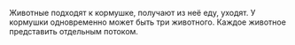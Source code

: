 Животные подходят к кормушке, получают из неё еду, уходят. У кормушки одновременно может быть три животного. Каждое животное представить отдельным потоком.
